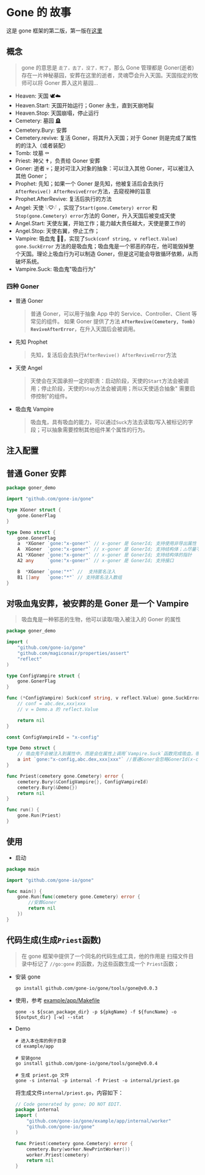 # Gone 的 故事

这是 gone 框架的第二版，第一版在[这里](https://gitlab.openviewtech.com/gone/gone#gone)

## 概念

> gone 的意思是 `走了，去了，没了，死了`，那么 Gone 管理都是 Goner(逝者)
> 存在一片神秘墓园，安葬在这里的逝者，灵魂😇会升入天国。天国指定的牧师可以将 Goner 葬入这片墓园...

- Heaven: 天国 🕊☁️
- Heaven.Start: 天国开始运行；Goner 永生，直到天崩地裂
- Heaven.Stop: 天国崩塌，停止运行
- Cemetery: 墓园 🪦
- Cemetery.Bury: 安葬
- Cemetery.revive: 复活 Goner，将其升入天国；对于 Goner 则是完成了属性的的注入（或者装配）
- Tomb: 坟墓 ⚰️
- Priest: 神父 ✝️，负责给 Goner 安葬
- Goner: 逝者 💀；是对可注入对象的抽象：可以注入其他 Goner，可以被注入其他 Goner；
- Prophet: 先知；如果一个 Goner 是先知，他被复活后会去执行`AfterRevive() AfterReviveError`方法，去窥视神的旨意
- Prophet.AfterRevive: 复活后执行的方法
- Angel: 天使 𓆩♡𓆪 ，实现了`Start(gone.Cemetery) error` 和 `Stop(gone.Cemetery) error`方法的 Goner，升入天国后被变成天使
- Angel.Start: 天使左翼，开始工作；能力越大责任越大，天使是要工作的
- Angel.Stop: 天使右翼，停止工作；
- Vampire: 吸血鬼 🧛🏻‍，实现了`Suck(conf string, v reflect.Value) gone.SuckError`
  方法的是吸血鬼；吸血鬼是一个邪恶的存在，他可能毁掉整个天国。理论上吸血行为可以制造 Goner，但是这可能会导致循环依赖，从而破坏系统。
- Vampire.Suck: 吸血鬼"吸血行为"

### 四种 Goner

- 普通 Goner
  > 普通 Goner，可以用于抽象 App 中的 Service、Controller、Client 等常见的组件。
  > 如果 Goner 提供了方法 **`AfterRevive(Cemetery, Tomb) ReviveAfterError`**，在升入天国后会被调用。
- 先知 Prophet
  > 先知，复活后会去执行`AfterRevive() AfterReviveError`方法
- 天使 Angel
  > 天使会在天国承担一定的职责：启动阶段，天使的`Start`方法会被调用；停止阶段，天使的`Stop`方法会被调用；所以天使适合抽象"
  > 需要启停控制"的组件。
- 吸血鬼 Vampire
  > 吸血鬼，具有吸血的能力，可以通过`Suck`方法去读取/写入被标记的字段；可以抽象需要控制其他组件某个属性的行为。

## 注入配置

## 普通 Goner 安葬

```go
package goner_demo

import "github.com/gone-io/gone"

type XGoner struct {
	gone.GonerFlag
}

type Demo struct {
	gone.GonerFlag
	a  *XGoner `gone:"x-goner"` // x-goner 是 GonerId; 支持使用非导出属性
	A  XGoner  `gone:"x-goner"` // x-goner 是 GonerId; 支持结构体；⚠️尽量不要这样使用，由于结构体是值拷贝，会导致不能深度复制的问题
	A1 *XGoner `gone:"x-goner"` // x-goner 是 GonerId; 支持结构体的指针
	A2 any     `gone:"x-goner"` // x-goner 是 GonerId; 支持接口

	B  *XGoner `gone:"*"` //  支持匿名注入
	B1 []any   `gone:"*"` // 支持匿名注入数组
}
```

## 对吸血鬼安葬，被安葬的是 Goner 是一个 Vampire

> 吸血鬼是一种邪恶的生物，他可以读取/吸入被注入的 Goner 的属性

```go
package goner_demo

import (
	"github.com/gone-io/gone"
	"github.com/magiconair/properties/assert"
	"reflect"
)

type ConfigVampire struct {
	gone.GonerFlag
}

func (*ConfigVampire) Suck(conf string, v reflect.Value) gone.SuckError {
	// conf = abc.dex,xxx|xxx
	// v = Demo.a 的 reflect.Value

	return nil
}

const ConfigVampireId = "x-config"

type Demo struct {
	// 吸血鬼不会被注入到属性中，而是会在属性上调用`Vampire.Suck`函数完成吸血，吸血鬼可以读取、写入属性的值
	a int `gone:"x-config,abc.dex,xxx|xxx"` //普通Goner会忽略GonerId(x-config)后面的字符串`abc.dex,xxx|xxx`; 而吸血鬼会用来进行"吸血"
}

func Priest(cemetery gone.Cemetery) error {
	cemetery.Bury(&ConfigVampire{}, ConfigVampireId)
	cemetery.Bury(&Demo{})
	return nil
}

func run() {
	gone.Run(Priest)
}
```

## 使用

- 启动

```go
package main

import "github.com/gone-io/gone"

func main() {
	gone.Run(func(cemetery gone.Cemetery) error {
		//安葬Goner
		return nil
	})
}

```

## 代码生成(生成`Priest`函数)

> 在 gone 框架中提供了一个同名的代码生成工具，他的作用是 扫描文件目录中标记了 `//go:gone`
> 的函数，为这些函数生成一个 `Priest`函数；

- 安装 gone
  ```shell
  go install github.com/gone-io/gone/tools/gone@v0.0.3
  ```
- 使用，参考 [example/app/Makefile](example/app/Makefile)
  ```shell
  gone -s ${scan_package_dir} -p ${pkgName} -f ${funcName} -o ${output_dir} [-w] --stat
  ```
- Demo

  ```shell
  # 进入本仓库的例子目录
  cd example/app

  # 安装gone
  go install github.com/gone-io/gone/tools/gone@v0.0.4

  # 生成 priest.go 文件
  gone -s internal -p internal -f Priest -o internal/priest.go
  ```

  将生成文件`internal/priest.go`，内容如下：

  ```go
  // Code generated by gone; DO NOT EDIT.
  package internal
  import (
      "github.com/gone-io/gone/example/app/internal/worker"
      "github.com/gone-io/gone"
  )

  func Priest(cemetery gone.Cemetery) error {
      cemetery.Bury(worker.NewPrintWorker())
      worker.Priest(cemetery)
      return nil
  }
  ```
